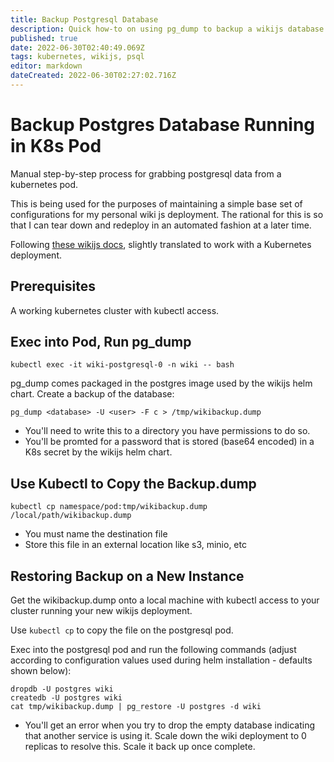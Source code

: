 ```yaml
---
title: Backup Postgresql Database
description: Quick how-to on using pg_dump to backup a wikijs database running inside a Kubernetes pod.
published: true
date: 2022-06-30T02:40:49.069Z
tags: kubernetes, wikijs, psql
editor: markdown
dateCreated: 2022-06-30T02:27:02.716Z
---
```


# Backup Postgres Database Running in K8s Pod

Manual step-by-step process for grabbing postgresql data from a kubernetes pod. 

This is being used for the purposes of maintaining a simple base set of configurations for my personal wiki js deployment. The rational for this is so that I can tear down and redeploy in an automated fashion at a later time. 

Following [these wikijs docs](https://docs.requarks.io/install/transfer), slightly translated to work with a Kubernetes deployment. 

## Prerequisites

A working kubernetes cluster with kubectl access. 

## Exec into Pod, Run pg_dump

```
kubectl exec -it wiki-postgresql-0 -n wiki -- bash
```

pg_dump comes packaged in the postgres image used by the wikijs helm chart. Create a backup of the database: 

```
pg_dump <database> -U <user> -F c > /tmp/wikibackup.dump
```
- You'll need to write this to a directory you have permissions to do so.
- You'll be promted for a password that is stored (base64 encoded) in a K8s secret by the wikijs helm chart.

## Use Kubectl to Copy the Backup.dump

```
kubectl cp namespace/pod:tmp/wikibackup.dump /local/path/wikibackup.dump
```
- You must name the destination file
- Store this file in an external location like s3, minio, etc

## Restoring Backup on a New Instance

Get the wikibackup.dump onto a local machine with kubectl access to your cluster running your new wikijs deployment.

Use `kubectl cp` to copy the file on the postgresql pod. 

Exec into the postgresql pod and run the following commands (adjust according to configuration values used during helm installation - defaults shown below): 

```
dropdb -U postgres wiki
createdb -U postgres wiki
cat tmp/wikibackup.dump | pg_restore -U postgres -d wiki
```

- You'll get an error when you try to drop the empty database indicating that another service is using it. Scale down the wiki deployment to 0 replicas to resolve this. Scale it back up once complete. 
